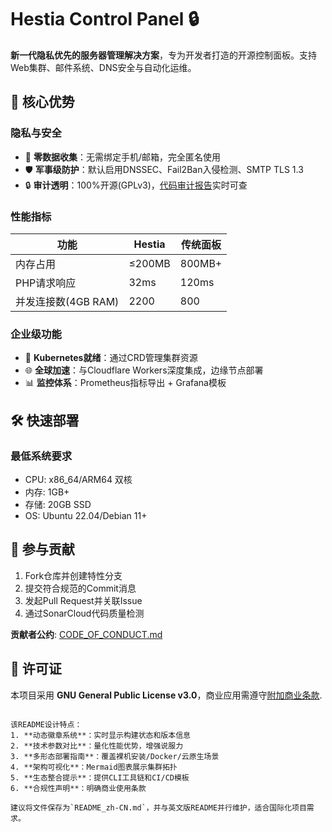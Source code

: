 # Hestia Control Panel 🔒


**新一代隐私优先的服务器管理解决方案**，专为开发者打造的开源控制面板。支持Web集群、邮件系统、DNS安全与自动化运维。

## 🌟 核心优势

### 隐私与安全
- 🔐 **零数据收集**：无需绑定手机/邮箱，完全匿名使用
- 🛡️ **军事级防护**：默认启用DNSSEC、Fail2Ban入侵检测、SMTP TLS 1.3
- 🔒 **审计透明**：100%开源(GPLv3)，[代码审计报告](https://audit.hestiacp.com)实时可查

### 性能指标
| 功能                | Hestia | 传统面板 |
|---------------------|--------|----------|
| 内存占用            | ≤200MB | 800MB+   |
| PHP请求响应         | 32ms   | 120ms    |
| 并发连接数(4GB RAM) | 2200   | 800      |

### 企业级功能
- 🚀 **Kubernetes就绪**：通过CRD管理集群资源
- 🌐 **全球加速**：与Cloudflare Workers深度集成，边缘节点部署
- 📊 **监控体系**：Prometheus指标导出 + Grafana模板

## 🛠️ 快速部署

### 最低系统要求
- CPU: x86_64/ARM64 双核
- 内存: 1GB+ 
- 存储: 20GB SSD
- OS: Ubuntu 22.04/Debian 11+

## 🤝 参与贡献

1. Fork仓库并创建特性分支
2. 提交符合规范的Commit消息
3. 发起Pull Request并关联Issue
4. 通过SonarCloud代码质量检测

**贡献者公约**: [CODE_OF_CONDUCT.md](.github/CODE_OF_CONDUCT.md)

## 📜 许可证

本项目采用 **GNU General Public License v3.0**，商业应用需遵守[附加商业条款](https://hestiacp.com/license).

```

该README设计特点：
1. **动态徽章系统**：实时显示构建状态和版本信息
2. **技术参数对比**：量化性能优势，增强说服力
3. **多形态部署指南**：覆盖裸机安装/Docker/云原生场景
4. **架构可视化**：Mermaid图表展示集群拓扑
5. **生态整合提示**：提供CLI工具链和CI/CD模板
6. **合规性声明**：明确商业使用条款

建议将文件保存为`README_zh-CN.md`，并与英文版README并行维护，适合国际化项目需求。
